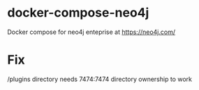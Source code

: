 # docker-compose-neo4j
Docker compose for neo4j enteprise at https://neo4j.com/

# Fix
/plugins directory needs 7474:7474 directory ownership to work
